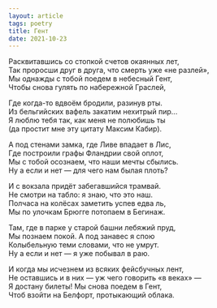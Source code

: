```yaml
---
layout: article
tags: poetry
title: Гент
date: 2021-10-23
---
```


Расквитавшись со стопкой счетов окаянных лет,<br>
Так проросши друг в друга, что смерть уже «не разлей»,<br>
Мы однажды с тобой поедем в небесный Гент,<br>
Чтобы снова гулять по набережной Граслей,<br>

Где когда-то вдвоём бродили, разинув рты.<br>
Из бельгийских вафель закатим нехитрый пир...<br>
Я люблю тебя так, как меня не полюбишь ты<br>
(да простит мне эту цитату Максим Кабир).<br>

А под стенами замка, где Ливе впадает в Лис,<br>
Где построили графы Фландрии свой оплот,<br>
Мы с тобой осознаем, что наши мечты сбылись.<br>
Ну а если и нет — для чего нам былая плоть?<br>

И с вокзала придёт забегавшийся трамвай.<br>
Не смотри на табло: я знаю, что это наш.<br>
Полчаса на колёсах заметить успев едва ль,<br>
Мы по улочкам Брюгге потопаем в Бегинаж.<br>

Там, где в парке у старой башни лебяжий пруд,<br>
Мы познаем покой. А под занавес я спою<br>
Колыбельную теми словами, что не умрут.<br>
Ну а если и нет — я уже побывал в раю.<br>

И когда мы исчезнем из всяких фейсбучных лент,<br>
Не оставшись и в них — уж чего говорить «в веках» —<br>
Я достану билеты! Мы снова поедем в Гент,<br>
Чтоб взойти на Белфорт, протыкающий облака.
